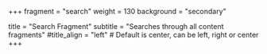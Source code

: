 +++
fragment = "search"
weight = 130
background = "secondary"

title = "Search Fragment"
subtitle = "Searches through all content fragments"
#title_align = "left" # Default is center, can be left, right or center
+++
